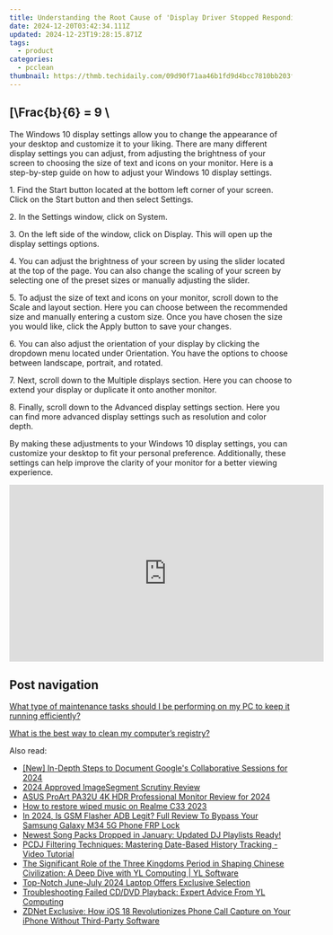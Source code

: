 ```yaml
---
title: Understanding the Root Cause of 'Display Driver Stopped Responding' On Windows - Insights From YL Computing
date: 2024-12-20T03:42:34.111Z
updated: 2024-12-23T19:28:15.871Z
tags:
  - product
categories:
  - pcclean
thumbnail: https://thmb.techidaily.com/09d90f71aa46b1fd9d4bcc7810bb203ff9683f8d93c042d20e109ab131454cc4.jpg
---
```


## \[\Frac{b}{6} = 9 \

The Windows 10 display settings allow you to change the appearance of your desktop and customize it to your liking. There are many different display settings you can adjust, from adjusting the brightness of your screen to choosing the size of text and icons on your monitor. Here is a step-by-step guide on how to adjust your Windows 10 display settings. 

1\. Find the Start button located at the bottom left corner of your screen. Click on the Start button and then select Settings.

2\. In the Settings window, click on System.

3\. On the left side of the window, click on Display. This will open up the display settings options. 

4\. You can adjust the brightness of your screen by using the slider located at the top of the page. You can also change the scaling of your screen by selecting one of the preset sizes or manually adjusting the slider.

5\. To adjust the size of text and icons on your monitor, scroll down to the Scale and layout section. Here you can choose between the recommended size and manually entering a custom size. Once you have chosen the size you would like, click the Apply button to save your changes.

6\. You can also adjust the orientation of your display by clicking the dropdown menu located under Orientation. You have the options to choose between landscape, portrait, and rotated.

7\. Next, scroll down to the Multiple displays section. Here you can choose to extend your display or duplicate it onto another monitor.

8\. Finally, scroll down to the Advanced display settings section. Here you can find more advanced display settings such as resolution and color depth. 

By making these adjustments to your Windows 10 display settings, you can customize your desktop to fit your personal preference. Additionally, these settings can help improve the clarity of your monitor for a better viewing experience.

<!-- affiliate ads begin -->
<iframe width="560" height="315" src="https://www.youtube.com/embed/oB9V7rZzotw?si=d4xrCbq1jKHXGAWN" title="YouTube video player" frameborder="0" allow="accelerometer; autoplay; clipboard-write; encrypted-media; gyroscope; picture-in-picture; web-share" referrerpolicy="strict-origin-when-cross-origin" allowfullscreen></iframe>
<!-- affiliate ads end -->

## Post navigation

[What type of maintenance tasks should I be performing on my PC to keep it running efficiently?](https://tools.techidaily.com/pcclean/products/)

[What is the best way to clean my computer’s registry?](https://tools.techidaily.com/pcclean/products/)

<ins class="adsbygoogle"
     style="display:block"
     data-ad-format="autorelaxed"
     data-ad-client="ca-pub-7571918770474297"
     data-ad-slot="1223367746"></ins>

<ins class="adsbygoogle"
     style="display:block"
     data-ad-client="ca-pub-7571918770474297"
     data-ad-slot="8358498916"
     data-ad-format="auto"
     data-full-width-responsive="true"></ins>

<span class="atpl-alsoreadstyle">Also read:</span>
<div><ul>
<li><a href="https://screen-recording.techidaily.com/new-in-depth-steps-to-document-googles-collaborative-sessions-for-2024/"><u>[New] In-Depth Steps to Document Google's Collaborative Sessions for 2024</u></a></li>
<li><a href="https://remote-screen-capture.techidaily.com/2024-approved-imagesegment-scrutiny-review/"><u>2024 Approved ImageSegment Scrutiny Review</u></a></li>
<li><a href="https://article-files.techidaily.com/asus-proart-pa32u-4k-hdr-professional-monitor-review-for-2024/"><u>ASUS ProArt PA32U 4K HDR Professional Monitor Review for 2024</u></a></li>
<li><a href="https://blog-min.techidaily.com/how-to-restore-wiped-music-on-realme-c33-2023-by-fonelab-android-recover-music/"><u>How to restore wiped music on Realme C33 2023</u></a></li>
<li><a href="https://android-frp.techidaily.com/in-2024-is-gsm-flasher-adb-legit-full-review-to-bypass-your-samsung-galaxy-m34-5g-phone-frp-lock-by-drfone-android/"><u>In 2024, Is GSM Flasher ADB Legit? Full Review To Bypass Your Samsung Galaxy M34 5G Phone FRP Lock</u></a></li>
<li><a href="https://win-updates.techidaily.com/newest-song-packs-dropped-in-january-updated-dj-playlists-ready/"><u>Newest Song Packs Dropped in January: Updated DJ Playlists Ready!</u></a></li>
<li><a href="https://win-updates.techidaily.com/pcdj-filtering-techniques-mastering-date-based-history-tracking-video-tutorial/"><u>PCDJ Filtering Techniques: Mastering Date-Based History Tracking - Video Tutorial</u></a></li>
<li><a href="https://win-updates.techidaily.com/the-significant-role-of-the-three-kingdoms-period-in-shaping-chinese-civilization-a-deep-dive-with-yl-computing-yl-software/"><u>The Significant Role of the Three Kingdoms Period in Shaping Chinese Civilization: A Deep Dive with YL Computing | YL Software</u></a></li>
<li><a href="https://techno-recovery.techidaily.com/top-notch-june-july-2024-laptop-offers-exclusive-selection/"><u>Top-Notch June-July 2024 Laptop Offers Exclusive Selection</u></a></li>
<li><a href="https://win-updates.techidaily.com/troubleshooting-failed-cddvd-playback-expert-advice-from-yl-computing/"><u>Troubleshooting Failed CD/DVD Playback: Expert Advice From YL Computing</u></a></li>
<li><a href="https://techno-recovery.techidaily.com/zdnet-exclusive-how-ios-18-revolutionizes-phone-call-capture-on-your-iphone-without-third-party-software/"><u>ZDNet Exclusive: How iOS 18 Revolutionizes Phone Call Capture on Your iPhone Without Third-Party Software</u></a></li>
</ul></div>

